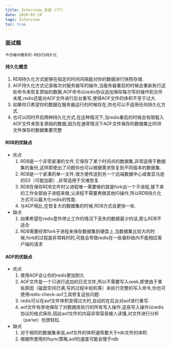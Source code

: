 ```yaml
---
title: Interview_总结 (77)
date: 2020-03-18
tags: Interview
toc: true
---
```


### 面试题
    今日被问傻系列-REDIS持久化

<!-- more -->

#### 持久化概念
1. RDB持久化方式能够在指定的时间间隔能对你的数据进行快照存储.
2. AOF持久化方式记录每次对服务器写的操作,当服务器重启的时候会重新执行这些命令来恢复原始的数据,AOF命令以redis协议追加保存每次写的操作到文件末尾,redis还能对AOF文件进行后台重写,使得AOF文件的体积不至于过大.
3. 如果你只希望你的数据在服务器运行的时候存在,你也可以不适用任何持久化方式.
4. 也可以同时开启两种持久化方式,在这种情况下,当redis重启的时候会有限载入AOF文件来恢复原始的数据,因为在通常情况下AOF文件保存的数据集比RDB文件保存的数据集要完整

#### RDB的优缺点
- 优点
    1. RDB是一个非常紧凑的文件,它保存了某个时间点的数据集,非常适用于数据集的备份,这样即使出了问题你也可以根据需求恢复到不同版本的数据集.
    2. RDB是一个紧凑的单一文件,很方便传送到另一个远端数据中心或者亚马逊的S3（可能加密）,非常适用于灾难恢复.
    3. RDB在保存RDB文件时父进程唯一需要做的就是fork出一个子进程,接下来的工作全部由子进程来做,父进程不需要再做其他IO操作,所以RDB持久化方式可以最大化redis的性能.
    4. 与AOF相比,在恢复大的数据集的时候,RDB方式会更快一些.
- 缺点
    1. 如果希望在redis意外停止工作的情况下丢失的数据最少的话,那么RDB不适合
    2. RDB需要经常fork子进程来保存数据集到硬盘上,当数据集比较大的时候,fork的过程是非常耗时的,可能会导致redis在一些毫秒级内不能相应客户端的请求

#### AOF的优缺点
- 优点
    1. 使用AOF会让你的redis更加耐久
    2. AOF文件是一个只进行追加的日志文件,所以不需要写入seek,即使由于某些原因（磁盘空间已满,写的过程中宕机等）未执行完整的写入命令,你也可使用redis-check-aof工具修复这些问题.
    3. redis可以在aof文件体积变得过大时,自动的在后台对aof进行重写.
    4. aof文件有序地保存了对数据库执行的所有写入操作,这些写入操作以redis协议的格式保存,因此aof文件的内容非常容易被人读懂,对文件进行分析（parse）也很轻松.
- 缺点
    1. 对于相同的数据集来说,aof文件的体积通常要大于rdb文件的体积.
    2. 根据所使用的fsync策略,aof的速度可能会慢于rdb

